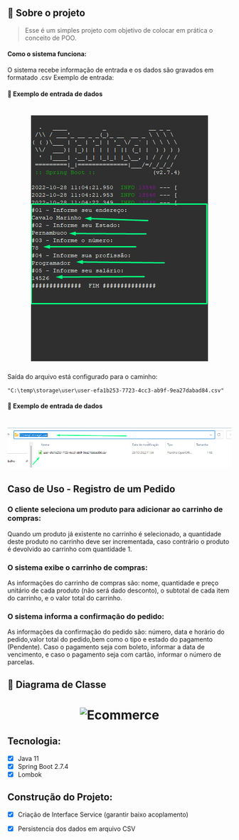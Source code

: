 ## :page_with_curl: Sobre o projeto <a name="-sobre"/></a>

> Esse é um simples projeto com objetivo de colocar em prática o conceito de POO.

<h4> Como o sistema funciona:</h4>
O sistema recebe informação de entrada e os dados são gravados em formatado .csv
Exemplo de entrada:


#### :page_with_curl: Exemplo de entrada de dados <a name="-diagrama"/></a>
<h1 align="center">
    <img alt="Ecommerce" src="https://github.com/JeffersonLuizCruz/digital-innovation-one/blob/main/src/main/resources/template/01-scanner.png" />
</h1>

Saída do arquivo está configurado para o caminho:
```
"C:\temp\storage\user\user-efa1b253-7723-4cc3-ab9f-9ea27dabad84.csv"
```

#### :page_with_curl: Exemplo de entrada de dados <a name="-diagrama"/></a>
<h1 align="center">
    <img alt="Ecommerce" src="https://github.com/JeffersonLuizCruz/digital-innovation-one/blob/main/src/main/resources/template/02-storage.png" />
</h1>

## Caso de Uso - Registro de um Pedido

### O cliente seleciona um produto para adicionar ao carrinho de compras:
Quando um produto já existente no carrinho é selecionado, a quantidade deste produto no carrinho deve ser incrementada, caso contrário o produto é devolvido ao carrinho com quantidade 1.

### O sistema exibe o carrinho de compras:
As informações do carrinho de compras são: nome, quantidade e preço unitário de cada produto (não será dado desconto), o subtotal de cada item do carrinho, e o valor total do carrinho.

### O sistema informa a confirmação do pedido:
As informações da confirmação do pedido são: número, data e horário do pedido,valor total do pedido,bem como o tipo e estado do pagamento (Pendente). Caso o pagamento seja com boleto, informar a data de vencimento, e caso o pagamento seja com cartão, informar o número de parcelas.


## :page_with_curl: Diagrama de Classe <a name="-diagrama"/></a>
<h1 align="center">
    <img alt="Ecommerce" src="https://github.com/JeffersonLuizCruz/financial/blob/main/src/main/resources/tamplates/Classe%20UML3.png" />
</h1>

## Tecnologia:
- [x] Java 11<br>
- [x] Spring Boot 2.7.4<br>
- [x] Lombok<br>

## Construção do Projeto:
- [x] Criação de Interface Service (garantir baixo acoplamento)<br>
- [x] Persistencia dos dados em arquivo CSV<br>

